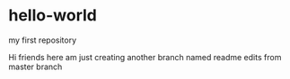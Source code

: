 # hello-world
my first repository

Hi friends here am just creating another branch named readme edits from master branch
